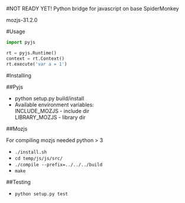 #NOT READY YET!
Python bridge for javascript on base SpiderMonkey

mozjs-31.2.0

#Usage

```python
import pyjs

rt = pyjs.Runtime()
context = rt.Context()
rt.execute('var a = 1')
```

#Installing

##Pyjs

* python setup.py build/install
* Available environment variables:  
  INCLUDE_MOZJS - include dir  
  LIBRARY_MOZJS - library dir  

##Mozjs

For compiling mozjs needed python > 3

* `./install.sh`
* `cd temp/js/js/src/`
* `./compile --prefix=../../../build`
* `make`

##Testing

* `python setup.py test`
